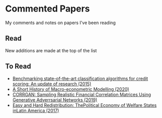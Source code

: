 # Commented Papers

My comments and notes on papers I've been reading

## Read
New additions are made at the top of the list

## To Read

- [Benchmarking state-of-the-art classification algorithms for credit scoring: An update of research (2015)](https://dx.doi.org/10.1016/j.ejor.2015.05.030)
- [A Short History of Macro-econometric Modelling (2020)](https://www.nuffield.ox.ac.uk/economics/Papers/2020/2020W01_MacroHist18.pdf)
- [CORRGAN: Sampling Realistic Financial Correlation Matrices Using Generative Adverrsarial Networks (2019)](https://arxiv.org/pdf/1910.09504.pdf)
- [Easy and Hard Redistribution: ThePolitical Economy of Welfare States inLatin America (2017)](https://doi.org/10.1017/S1537592717002122)
